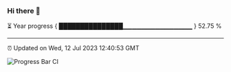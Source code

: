 ### Hi there 👋

⏳ Year progress { ███████████████▁▁▁▁▁▁▁▁▁▁▁▁▁▁▁ } 52.75 %

---

⏰ Updated on Wed, 12 Jul 2023 12:40:53 GMT

![Progress Bar CI](https://github.com/ZhaoGui/ZhaoGui/workflows/Progress%20Bar%20CI/badge.svg)
